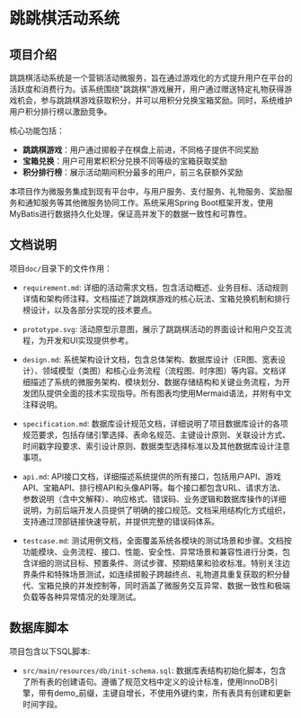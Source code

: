 # 跳跳棋活动系统

## 项目介绍

跳跳棋活动系统是一个营销活动微服务，旨在通过游戏化的方式提升用户在平台的活跃度和消费行为。该系统围绕"跳跳棋"游戏展开，用户通过赠送特定礼物获得游戏机会，参与跳跳棋游戏获取积分，并可以用积分兑换宝箱奖励。同时，系统维护用户积分排行榜以激励竞争。

核心功能包括：
- **跳跳棋游戏**：用户通过掷骰子在棋盘上前进，不同格子提供不同奖励
- **宝箱兑换**：用户可用累积积分兑换不同等级的宝箱获取奖励
- **积分排行榜**：展示活动期间积分最多的用户，前三名获额外奖励

本项目作为微服务集成到现有平台中，与用户服务、支付服务、礼物服务、奖励服务和通知服务等其他微服务协同工作。系统采用Spring Boot框架开发，使用MyBatis进行数据持久化处理，保证高并发下的数据一致性和可靠性。

## 文档说明

项目`doc/`目录下的文件作用：

- `requirement.md`: 详细的活动需求文档，包含活动概述、业务目标、活动规则详情和架构师注释。文档描述了跳跳棋游戏的核心玩法、宝箱兑换机制和排行榜设计，以及各部分实现的技术要点。

- `prototype.svg`: 活动原型示意图，展示了跳跳棋活动的界面设计和用户交互流程，为开发和UI实现提供参考。

- `design.md`: 系统架构设计文档，包含总体架构、数据库设计（ER图、宽表设计）、领域模型（类图）和核心业务流程（流程图、时序图）等内容。文档详细描述了系统的微服务架构、模块划分、数据存储结构和关键业务流程，为开发团队提供全面的技术实现指导。所有图表均使用Mermaid语法，并附有中文注释说明。

- `specification.md`: 数据库设计规范文档，详细说明了项目数据库设计的各项规范要求，包括存储引擎选择、表命名规范、主键设计原则、关联设计方式、时间戳字段要求、索引设计原则、数据类型选择标准以及其他数据库设计注意事项。

- `api.md`: API接口文档，详细描述系统提供的所有接口，包括用户API、游戏API、宝箱API、排行榜API和头像API等。每个接口都包含URL、请求方法、参数说明（含中文解释）、响应格式、错误码、业务逻辑和数据库操作的详细说明，为前后端开发人员提供了明确的接口规范。文档采用结构化方式组织，支持通过顶部链接快速导航，并提供完整的错误码体系。

- `testcase.md`: 测试用例文档，全面覆盖系统各模块的测试场景和步骤。文档按功能模块、业务流程、接口、性能、安全性、异常场景和兼容性进行分类，包含详细的测试目标、预置条件、测试步骤、预期结果和验收标准。特别关注边界条件和特殊场景测试，如连续掷骰子跨越终点、礼物道具重复获取的积分替代、宝箱兑换的并发控制等，同时涵盖了微服务交互异常、数据一致性和极端负载等各种异常情况的处理测试。

## 数据库脚本

项目包含以下SQL脚本:

- `src/main/resources/db/init-schema.sql`: 数据库表结构初始化脚本，包含了所有表的创建语句。遵循了规范文档中定义的设计标准，使用InnoDB引擎，带有demo_前缀，主键自增长，不使用外键约束，所有表具有创建和更新时间字段。
